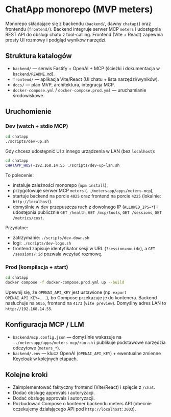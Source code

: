 # ChatApp monorepo (MVP meters)

Monorepo składające się z backendu (`backend/`, dawny `chatapi`) oraz frontendu (`frontend/`). Backend integruje serwer MCP `meters` i udostępnia REST API do obsługi chatu z tool-calling. Frontend (Vite + React) zapewnia prosty UI rozmowy i podgląd wyników narzędzi.

## Struktura katalogów
- `backend/` — serwis Fastify + OpenAI + MCP (ścieżki i dokumentacja w `backend/README.md`).
- `frontend/` — aplikacja Vite/React (UI chatu + lista narzędzi/wyników).
- `docs/` — plan MVP, architektura, integracja MCP.
- `docker-compose.yml` / `docker-compose.prod.yml` — uruchamianie środowiskowe.

## Uruchomienie

### Dev (watch + stdio MCP)
```bash
cd chatapp
./scripts/dev-up.sh
```

Gdy chcesz udostępnić UI z innego urządzenia w LAN (bez `localhost`):
```bash
cd chatapp
CHATAPP_HOST=192.168.14.55 ./scripts/dev-up-lan.sh
```

To polecenie:
- instaluje zależności monorepo (`npm install`),
- przygotowuje serwer MCP `meters` (`../metersapp/apps/meters-mcp`),
- startuje backend na porcie `4025` oraz frontend na porcie `4225` (lokalnie: `http://localhost`).
- domyślnie w dev przepuszcza ruch z dowolnego IP (`ALLOWED_IPS=*`) i udostępnia publicznie `GET /health`, `GET /mcp/tools`, `GET /sessions`, `GET /metrics/cost`.

Przydatne:
- zatrzymanie: `./scripts/dev-down.sh`
- logi: `./scripts/dev-logs.sh`
- frontend zapisuje identyfikator sesji w URL (`?session=<uuid>`), a `GET /sessions/:id` pozwala wczytać rozmowę.

### Prod (kompilacja + start)
```bash
cd chatapp
docker compose -f docker-compose.prod.yml up --build
```

Upewnij się, że `OPENAI_API_KEY` jest ustawione (np. `export OPENAI_API_KEY=...`), bo Compose przekazuje je do kontenera. Backend nasłuchuje na `5055`, frontend na `4173` (`vite preview`). Domyślny adres LAN to `http://192.168.14.55`.

## Konfiguracja MCP / LLM
- `backend/mcp.config.json` — domyślnie wskazuje na `../metersapp/apps/meters-mcp/run.sh` i publikuje podstawowe narzędzia odczytowe (`meters_*`).
- `backend/.env` — klucz OpenAI (`OPENAI_API_KEY`) + ewentualne zmienne Keycloak w kolejnych etapach.

## Kolejne kroki
- Zaimplementować faktyczny frontend (Vite/React) i spięcie z `/chat`.
- Dodać obsługę approvals i autoryzacji.
- Dodać obsługę approvals i autoryzacji.
- Rozbudować Compose o kontener backendu meters API (obecnie oczekujemy działającego API pod `http://localhost:3003`).

